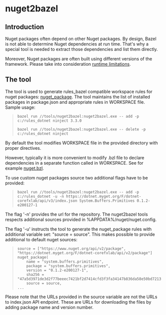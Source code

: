 nuget2bazel
===========

Introduction
------------

Nuget packages often depend on other Nuget packages. By design, Bazel is
not able to determine Nuget dependencies at run time. That's why a
special tool is needed to extract those dependencies and list them
directly.

Moreover, Nuget packages are often built using different versions of the
framework. Please take into consideration [runtime limitations](runtime.md).

The tool
--------

The tool is used to generate rules_bazel compatible workspace rules for
nuget packages: [nuget_package](api.md#nuget_package). The tool maintains the list of
installed packages in package.json and appropriate rules in WORKSPACE
file. Sample usage:

> ``` {.sourceCode .bash}
> bazel run //tools/nuget2bazel:nuget2bazel.exe -- add -p c:/rules_dotnet ninject 3.3.0
>
> bazel run //tools/nuget2bazel:nuget2bazel.exe -- delete -p c:/rules_dotnet ninject 
> ```

By default the tool modifies WORKSPACE file in the provided directory
with proper directives.

However, typically it is more convenient to modify .bzl file to declare
dependencies in a separate function called in WORKSPACE. See for example
[nuget.bzl](../dotnet/private/deps/nuget.bzl).

To use custom nuget packages source two additional flags have to be
provided:

> ``` {.sourceCode .bash}
> bazel run //tools/nuget2bazel:nuget2bazel.exe -- add -p c:/rules_dotnet -u -n https://dotnet.myget.org/F/dotnet-corefxlab/api/v3/index.json System.Buffers.Primitives 0.1.2-e200127-1
> ```
>
The flag '-n' provides the url for the repository. The nuget2bazel
tools respects additional sources provided in
%APPDATA%/nuget/nuget.config.

The flag '-u' instructs the tool to generate the nuget_package rules
with additional variable set: "source = source". This makes possible
to provide additional to default nuget sources:

> ``` {.sourceCode .python}
> source = ["https://www.nuget.org/api/v2/package", "https://dotnet.myget.org/F/dotnet-corefxlab/api/v2/package"]
> nuget_package(
>     name = "system.buffers.primitives",
>     package = "system.buffers.primitives",
>     version = "0.1.2-e200127-1",
>     sha256 = "47a5d3971de3d2f77beeec7421bf2d7414cfd3f3fa34147b836da58e50bd7213",
>     source = source,
> ...
> ```
>
Please note that the URLs provided in the source variable are not the
URLs to index.json API endpoint. These are URLs for downloading the
files by adding package name and version number.
